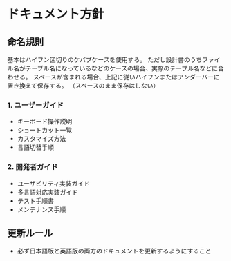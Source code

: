 # ドキュメント方針

## 命名規則

基本はハイフン区切りのケバブケースを使用する。
ただし設計書のうちファイル名がテーブル名になっているなどのケースの場合、実際のテーブル名などに合わせる。
スペースが含まれる場合、上記に従いハイフンまたはアンダーバーに置き換えて保存する。
（スペースのまま保存はしない）

### 1. ユーザーガイド

- キーボード操作説明
- ショートカット一覧
- カスタマイズ方法
- 言語切替手順

### 2. 開発者ガイド

- ユーザビリティ実装ガイド
- 多言語対応実装ガイド
- テスト手順書
- メンテナンス手順

## 更新ルール

- 必ず日本語版と英語版の両方のドキュメントを更新するようにすること
